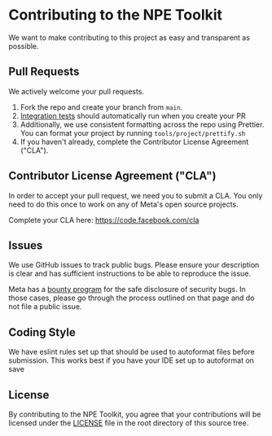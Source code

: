 # Contributing to the NPE Toolkit
We want to make contributing to this project as easy and transparent as possible.

## Pull Requests
We actively welcome your pull requests.

1. Fork the repo and create your branch from `main`.
2. [Integration tests](https://app.circleci.com/pipelines/github/facebookincubator/npe-toolkit) should automatically run when you create your PR
3. Additionally, we use consistent formatting across the repo using Prettier. You can format your project by running `tools/project/prettify.sh`
3. If you haven't already, complete the Contributor License Agreement ("CLA").

## Contributor License Agreement ("CLA")
In order to accept your pull request, we need you to submit a CLA. You only need
to do this once to work on any of Meta's open source projects.

Complete your CLA here: <https://code.facebook.com/cla>

## Issues
We use GitHub issues to track public bugs. Please ensure your description is
clear and has sufficient instructions to be able to reproduce the issue.

Meta has a [bounty program](https://www.facebook.com/whitehat/) for the safe
disclosure of security bugs. In those cases, please go through the process
outlined on that page and do not file a public issue.

## Coding Style
We have eslint rules set up that should be used to autoformat files before submission. This works best if you have your IDE set up to autoformat on save

## License
By contributing to the NPE Toolkit, you agree that your contributions will be licensed
under the [LICENSE](LICENSE) file in the root directory of this source tree.
